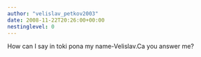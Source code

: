 ```yaml
---
author: "velislav_petkov2003"
date: 2008-11-22T20:26:00+00:00
nestinglevel: 0
---
```

How can I say in toki pona my name-Velislav.Ca you answer me?